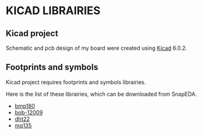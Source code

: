# KICAD LIBRAIRIES

## Kicad project

Schematic and pcb design of my board were created using [Kicad](https://www.kicad.org/) 6.0.2.

## Footprints and symbols

Kicad project requires footprints and symbols librairies.

Here is the list of these librairies, which can be downloaded from SnapEDA.

- [bmp180](https://www.snapeda.com/parts/HTSW-106-07-S-S-LL/Samtec/view-part/?t=HTSW-106-07-S-S-LL)
- [bob-12009](https://www.snapeda.com/parts/BOB-12009/SparkFun/view-part/?t=bob12009)
- [dht22](https://www.snapeda.com/parts/DHT22/Aosong%20Electronics/view-part/?t=dht22)
- [mq135](https://www.snapeda.com/parts/3-641215-4/TE%20Connectivity/view-part/?t=3-641215-4)
